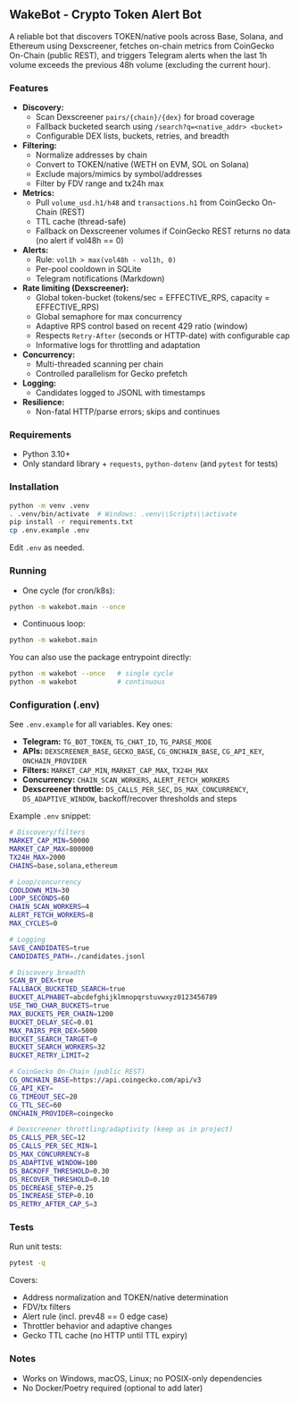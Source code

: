## WakeBot - Crypto Token Alert Bot

A reliable bot that discovers TOKEN/native pools across Base, Solana, and Ethereum using Dexscreener, fetches on-chain metrics from CoinGecko On-Chain (public REST), and triggers Telegram alerts when the last 1h volume exceeds the previous 48h volume (excluding the current hour).

### Features
- **Discovery:**
  - Scan Dexscreener `pairs/{chain}/{dex}` for broad coverage
  - Fallback bucketed search using `/search?q=<native_addr> <bucket>`
  - Configurable DEX lists, buckets, retries, and breadth
- **Filtering:**
  - Normalize addresses by chain
  - Convert to TOKEN/native (WETH on EVM, SOL on Solana)
  - Exclude majors/mimics by symbol/addresses
  - Filter by FDV range and tx24h max
- **Metrics:**
  - Pull `volume_usd.h1/h48` and `transactions.h1` from CoinGecko On-Chain (REST)
  - TTL cache (thread-safe)
  - Fallback on Dexscreener volumes if CoinGecko REST returns no data (no alert if vol48h == 0)
- **Alerts:**
  - Rule: `vol1h > max(vol48h - vol1h, 0)`
  - Per-pool cooldown in SQLite
  - Telegram notifications (Markdown)
- **Rate limiting (Dexscreener):**
  - Global token-bucket (tokens/sec = EFFECTIVE_RPS, capacity = EFFECTIVE_RPS)
  - Global semaphore for max concurrency
  - Adaptive RPS control based on recent 429 ratio (window)
  - Respects `Retry-After` (seconds or HTTP-date) with configurable cap
  - Informative logs for throttling and adaptation
- **Concurrency:**
  - Multi-threaded scanning per chain
  - Controlled parallelism for Gecko prefetch
- **Logging:**
  - Candidates logged to JSONL with timestamps
- **Resilience:**
  - Non-fatal HTTP/parse errors; skips and continues

### Requirements
- Python 3.10+
- Only standard library + `requests`, `python-dotenv` (and `pytest` for tests)

### Installation
```bash
python -m venv .venv
. .venv/bin/activate  # Windows: .venv\\Scripts\\activate
pip install -r requirements.txt
cp .env.example .env
```

Edit `.env` as needed.

### Running
- One cycle (for cron/k8s):
```bash
python -m wakebot.main --once
```
- Continuous loop:
```bash
python -m wakebot.main
```

You can also use the package entrypoint directly:
```bash
python -m wakebot --once   # single cycle
python -m wakebot          # continuous
```

### Configuration (.env)
See `.env.example` for all variables. Key ones:
- **Telegram:** `TG_BOT_TOKEN`, `TG_CHAT_ID`, `TG_PARSE_MODE`
- **APIs:** `DEXSCREENER_BASE`, `GECKO_BASE`, `CG_ONCHAIN_BASE`, `CG_API_KEY`, `ONCHAIN_PROVIDER`
- **Filters:** `MARKET_CAP_MIN`, `MARKET_CAP_MAX`, `TX24H_MAX`
- **Concurrency:** `CHAIN_SCAN_WORKERS`, `ALERT_FETCH_WORKERS`
- **Dexscreener throttle:** `DS_CALLS_PER_SEC`, `DS_MAX_CONCURRENCY`, `DS_ADAPTIVE_WINDOW`, backoff/recover thresholds and steps

Example `.env` snippet:

```bash
# Discovery/filters
MARKET_CAP_MIN=50000
MARKET_CAP_MAX=800000
TX24H_MAX=2000
CHAINS=base,solana,ethereum

# Loop/concurrency
COOLDOWN_MIN=30
LOOP_SECONDS=60
CHAIN_SCAN_WORKERS=4
ALERT_FETCH_WORKERS=8
MAX_CYCLES=0

# Logging
SAVE_CANDIDATES=true
CANDIDATES_PATH=./candidates.jsonl

# Discovery breadth
SCAN_BY_DEX=true
FALLBACK_BUCKETED_SEARCH=true
BUCKET_ALPHABET=abcdefghijklmnopqrstuvwxyz0123456789
USE_TWO_CHAR_BUCKETS=true
MAX_BUCKETS_PER_CHAIN=1200
BUCKET_DELAY_SEC=0.01
MAX_PAIRS_PER_DEX=5000
BUCKET_SEARCH_TARGET=0
BUCKET_SEARCH_WORKERS=32
BUCKET_RETRY_LIMIT=2

# CoinGecko On-Chain (public REST)
CG_ONCHAIN_BASE=https://api.coingecko.com/api/v3
CG_API_KEY=
CG_TIMEOUT_SEC=20
CG_TTL_SEC=60
ONCHAIN_PROVIDER=coingecko

# Dexscreener throttling/adaptivity (keep as in project)
DS_CALLS_PER_SEC=12
DS_CALLS_PER_SEC_MIN=1
DS_MAX_CONCURRENCY=8
DS_ADAPTIVE_WINDOW=100
DS_BACKOFF_THRESHOLD=0.30
DS_RECOVER_THRESHOLD=0.10
DS_DECREASE_STEP=0.25
DS_INCREASE_STEP=0.10
DS_RETRY_AFTER_CAP_S=3
```

### Tests
Run unit tests:
```bash
pytest -q
```

Covers:
- Address normalization and TOKEN/native determination
- FDV/tx filters
- Alert rule (incl. prev48 == 0 edge case)
- Throttler behavior and adaptive changes
- Gecko TTL cache (no HTTP until TTL expiry)

### Notes
- Works on Windows, macOS, Linux; no POSIX-only dependencies
- No Docker/Poetry required (optional to add later)
